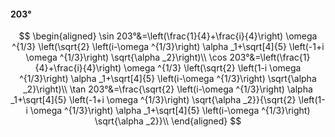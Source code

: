#### 203°

$$
\begin{aligned}
\sin 203°&=\left(\frac{1}{4}+\frac{i}{4}\right) \omega ^{1/3} \left(\sqrt{2} \left(i-\omega ^{1/3}\right) \alpha _1+\sqrt[4]{5} \left(-1+i \omega ^{1/3}\right)
\sqrt{\alpha _2}\right)\\
\cos 203°&=\left(\frac{1}{4}+\frac{i}{4}\right) \omega ^{1/3} \left(\sqrt{2} \left(1-i \omega ^{1/3}\right) \alpha _1+\sqrt[4]{5} \left(i-\omega ^{1/3}\right)
\sqrt{\alpha _2}\right)\\
\tan 203°&=\frac{\sqrt{2} \left(i-\omega ^{1/3}\right) \alpha _1+\sqrt[4]{5} \left(-1+i \omega ^{1/3}\right) \sqrt{\alpha _2}}{\sqrt{2} \left(1-i \omega ^{1/3}\right)
\alpha _1+\sqrt[4]{5} \left(i-\omega ^{1/3}\right) \sqrt{\alpha _2}}\\
\end{aligned}
$$

